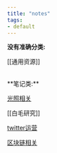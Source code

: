 ```yaml
---
title: "notes"
tags:
- default
---
```


**没有准确分类:**

[[通用资源]] 

<br>
**笔记类:**

[光照相关](notes/lighting.md)

[[白毛研究]] 

[twitter运营](notes/twitter.md)

[区块链相关](notes/nft/blockchain-main.md)
